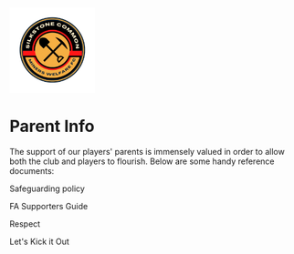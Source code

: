 <img src="silkstone common fc logo.png" 
     alt="logo"
     width="150" 
     height="150" />
     
 # Parent Info
 The support of our players' parents is immensely valued in order to allow both the club and players to flourish. Below are some handy reference documents:
 
 Safeguarding policy
 
 
 FA Supporters Guide
 
 
 Respect
 
 
 Let's Kick it Out
